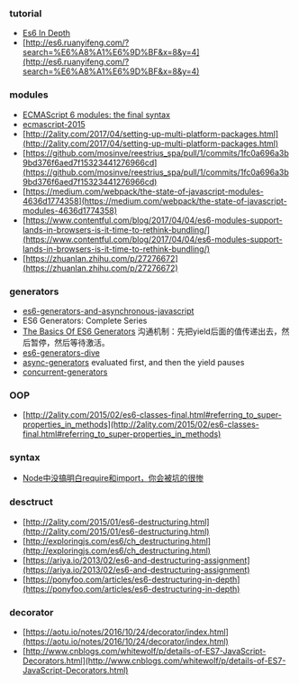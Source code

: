### tutorial
- [Es6 In Depth](https://hacks.mozilla.org/category/es6-in-depth/)
- [http://es6.ruanyifeng.com/?search=%E6%A8%A1%E6%9D%BF&x=8&y=4](http://es6.ruanyifeng.com/?search=%E6%A8%A1%E6%9D%BF&x=8&y=4)

### modules
- [ECMAScript 6 modules: the final syntax](http://www.2ality.com/2014/09/es6-modules-final.html)
- [ecmascript-2015](http://slides.com/drksephy/ecmascript-2015)
- [http://2ality.com/2017/04/setting-up-multi-platform-packages.html](http://2ality.com/2017/04/setting-up-multi-platform-packages.html)
- [https://github.com/mosinve/reestrius_spa/pull/1/commits/1fc0a696a3b9bd376f6aed7f15323441276966cd](https://github.com/mosinve/reestrius_spa/pull/1/commits/1fc0a696a3b9bd376f6aed7f15323441276966cd)
- [https://medium.com/webpack/the-state-of-javascript-modules-4636d1774358](https://medium.com/webpack/the-state-of-javascript-modules-4636d1774358)
- [https://www.contentful.com/blog/2017/04/04/es6-modules-support-lands-in-browsers-is-it-time-to-rethink-bundling/](https://www.contentful.com/blog/2017/04/04/es6-modules-support-lands-in-browsers-is-it-time-to-rethink-bundling/)
- [https://zhuanlan.zhihu.com/p/27276672](https://zhuanlan.zhihu.com/p/27276672)
### generators
- [es6-generators-and-asynchronous-javascript](http://alexperry.io/javascript/2015/09/17/es6-generators-and-asynchronous-javascript.html)
- ES6 Generators: Complete Series
 - [The Basics Of ES6 Generators](https://davidwalsh.name/es6-generators) 沟通机制：先把yield后面的值传递出去，然后暂停，然后等待激活。
 - [es6-generators-dive](https://davidwalsh.name/es6-generators-dive)
 - [async-generators](https://davidwalsh.name/async-generators)  evaluated first, and then the yield pauses
 - [concurrent-generators](https://davidwalsh.name/concurrent-generators)

### OOP
- [http://2ality.com/2015/02/es6-classes-final.html#referring_to_super-properties_in_methods](http://2ality.com/2015/02/es6-classes-final.html#referring_to_super-properties_in_methods)

### syntax
- [Node中没搞明白require和import，你会被坑的很惨](http://imweb.io/topic/582293894067ce9726778be9)

### desctruct
- [http://2ality.com/2015/01/es6-destructuring.html](http://2ality.com/2015/01/es6-destructuring.html)
- [http://exploringjs.com/es6/ch_destructuring.html](http://exploringjs.com/es6/ch_destructuring.html)
- [https://ariya.io/2013/02/es6-and-destructuring-assignment](https://ariya.io/2013/02/es6-and-destructuring-assignment)
- [https://ponyfoo.com/articles/es6-destructuring-in-depth](https://ponyfoo.com/articles/es6-destructuring-in-depth)

### decorator
- [https://aotu.io/notes/2016/10/24/decorator/index.html](https://aotu.io/notes/2016/10/24/decorator/index.html)
- [http://www.cnblogs.com/whitewolf/p/details-of-ES7-JavaScript-Decorators.html](http://www.cnblogs.com/whitewolf/p/details-of-ES7-JavaScript-Decorators.html)